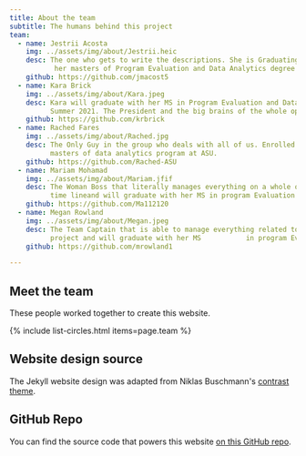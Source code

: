 ```yaml
---
title: About the team
subtitle: The humans behind this project
team:
  - name: Jestrii Acosta
    img: ../assets/img/about/Jestrii.heic
    desc: The one who gets to write the descriptions. She is Graduating with
           her masters of Program Evaluation and Data Analytics degree           at ASU in Summer 2022.
    github: https://github.com/jmacost5
  - name: Kara Brick
    img: ../assets/img/about/Kara.jpeg
    desc: Kara will graduate with her MS in Program Evaluation and Data Analytics 
          Summer 2021. The President and the big brains of the whole operation. 
    github: https://github.com/krbrick
  - name: Rached Fares
    img: ../assets/img/about/Rached.jpg
    desc: The Only Guy in the group who deals with all of us. Enrolled in the 
          masters of data analytics program at ASU.   
    github: https://github.com/Rached-ASU
  - name: Mariam Mohamad
    img: ../assets/img/about/Mariam.jfif
    desc: The Woman Boss that literally manages everything on a whole other 
          time lineand will graduate with her MS in program Evaluation           and Data Analytics in Fall 2022.           
    github: https://github.com/Ma112120
  - name: Megan Rowland
    img: ../assets/img/about/Megan.jpeg
    desc: The Team Captain that is able to manage everything related to the 
          project and will graduate with her MS           in program Evaluation and Data Analytics in Fall 2022.               
    github: https://github.com/mrowland1

---
```


## Meet the team

These people worked together to create this website.

{% include list-circles.html items=page.team %}

## Website design source

The Jekyll website design was adapted from Niklas Buschmann's [contrast theme](https://github.com/niklasbuschmann/contrast).

## GitHub Repo

You can find the source code that powers this website [on this GitHub repo](https://github.com/R-Class/cpp-528-template).

<!--- CSS for Circles --->

<style>

/* now starting CSS for circles down below */
.list-circles {
  text-align: center;

}

.list-circles-item {
  display: inline-block;
  width: 240px;
  vertical-align: top;
  margin: 0;
  padding: 20px;
}

/* make the background a bit brighter than the current dark gray (#282828) */
.list-circles-item:hover {
  background: #5e5e5e;
}

.list-circles-item .item-img {
  max-width: 200px;
  height: 200px;
  -webkit-border-radius: 50%;
  -moz-border-radius: 50%;
  border-radius: 50%;
  border: 1px solid #777;
}

.list-circles-item .item-desc {
  font-size: 16px;
}

.list-circles-item .item-links {
  margin-top: 5px;
}

.list-circles-item .item-link {
  margin:0 3px;
  color: #FFFFFF;
  text-decoration: none !important;
}

.list-circles-item .item-link:hover {
  color: #000000;
}

</style>
